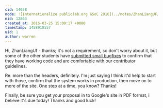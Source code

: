 ```yaml
---
cid: 14058
node: ![Internationalize publiclab.org GSoC 2016](../notes/ZhanLiangUF/03-19-2016/internationalize-publiclab-org-gsoc-2016)
nid: 12863
created_at: 2016-03-25 15:09:17 +0000
timestamp: 1458918557
uid: 1
author: warren
---
```


Hi, ZhanLiangUf - thanks; it's not a requirement, so don't worry about it, but some of the other students have [submitted small bugfixes](https://github.com/publiclab/plots2/pulls?q=is%3Apr+is%3Aclosed) to confirm that they have working code and are comfortable with our contributor guidelines. 

Re: more than the headers, definitely. I'm just saying I think it'd help to start with those, confirm that the system works in production, then move on to more of the site. One step at a time, you know? Thanks!

Finally, be sure you get your proposal in to Google's site in PDF format, i believe it's due today! Thanks and good luck!